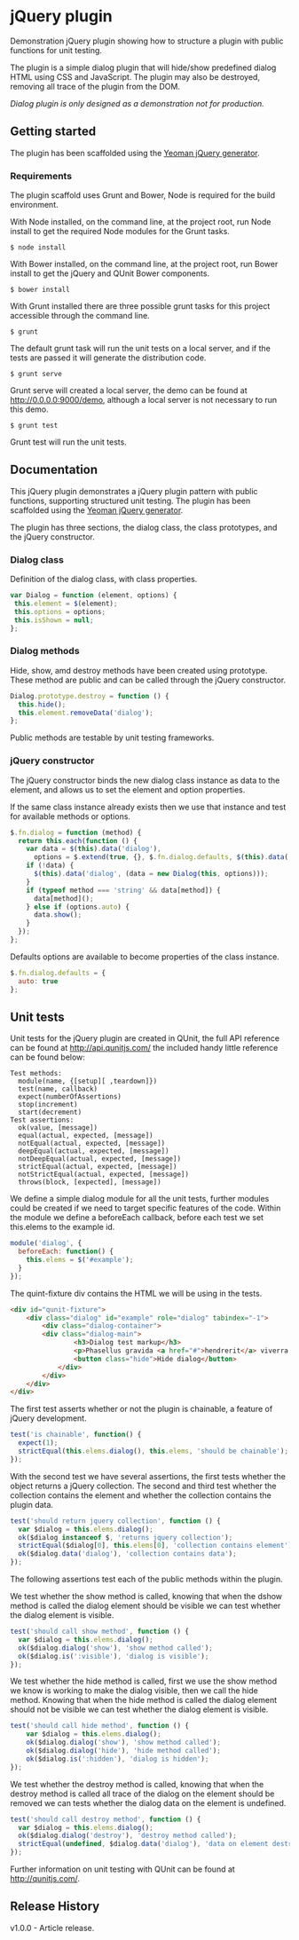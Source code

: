 # jQuery plugin

Demonstration jQuery plugin showing how to structure a plugin with public functions for unit testing.

The plugin is a simple dialog plugin that will hide/show predefined dialog HTML using CSS and JavaScript. The plugin may also be destroyed, removing all trace of the plugin from the DOM.

_Dialog plugin is only designed as a demonstration not for production._

## Getting started

The plugin has been scaffolded using the [Yeoman jQuery generator][yeoman].

### Requirements

The plugin scaffold uses Grunt and Bower, Node is required for the build environment.

With Node installed, on the command line, at the project root, run Node install to get the required Node modules for the Grunt tasks.

	$ node install

With Bower installed, on the command line, at the project root, run Bower install to get the jQuery and QUnit Bower components.

	$ bower install

With Grunt installed there are three possible grunt tasks for this project accessible through the command line.

	$ grunt

The default grunt task will run the unit tests on a local server, and if the tests are passed it will generate the distribution code. 

	$ grunt serve

Grunt serve will created a local server, the demo can be found at http://0.0.0.0:9000/demo, although a local server is not necessary to run this demo.

	$ grunt test
	
Grunt test will run the unit tests. 

## Documentation

This jQuery plugin demonstrates a jQuery plugin pattern with public functions, supporting structured unit testing. The plugin has been scaffolded using the [Yeoman jQuery generator][yeoman].

[yeoman]: https://github.com/yeoman/generator-jquery

The plugin has three sections, the dialog class, the class prototypes, and the jQuery constructor.

### Dialog class 

Definition of the dialog class, with class properties.

```javascript
var Dialog = function (element, options) {
 this.element = $(element);
 this.options = options;
 this.isShown = null;
};
```
### Dialog methods

Hide, show, amd destroy methods have been created using prototype. These method are public and can be called through the jQuery constructor.

```javascript
Dialog.prototype.destroy = function () {
  this.hide();
  this.element.removeData('dialog');
};
```

Public methods are testable by unit testing frameworks.

###  jQuery constructor

The jQuery constructor binds the new dialog class instance as data to the element, and allows us to set the element and option properties.

If the same class instance already exists then we use that instance and test for available methods or options. 

```javascript
$.fn.dialog = function (method) {
  return this.each(function () {
    var data = $(this).data('dialog'),
      options = $.extend(true, {}, $.fn.dialog.defaults, $(this).data('dialog'), typeof method === 'object' && method);
    if (!data) {
      $(this).data('dialog', (data = new Dialog(this, options)));
    }
    if (typeof method === 'string' && data[method]) {
      data[method]();
    } else if (options.auto) {
      data.show();
    }
  });
};
``` 

Defaults options are available to become properties of the class instance.

```javascript
$.fn.dialog.defaults = {
  auto: true
}; 
```

## Unit tests

Unit tests for the jQuery plugin are created in QUnit, the full API reference can be found at http://api.qunitjs.com/ the included handy little reference can be found below:

    Test methods:
      module(name, {[setup][ ,teardown]})
      test(name, callback)
      expect(numberOfAssertions)
      stop(increment)
      start(decrement)
    Test assertions:
      ok(value, [message])
      equal(actual, expected, [message])
      notEqual(actual, expected, [message])
      deepEqual(actual, expected, [message])
      notDeepEqual(actual, expected, [message])
      strictEqual(actual, expected, [message])
      notStrictEqual(actual, expected, [message])
      throws(block, [expected], [message])

We define a simple dialog module for all the unit tests, further modules could be created if we need to target specific features of the code. Within the module we define a beforeEach callback, before each test we set this.elems to the example id.   

```javascript
module('dialog', {
  beforeEach: function() {
    this.elems = $('#example');
  }
});
```

The quint-fixture div contains the HTML we will be using in the tests.

```html
<div id="qunit-fixture">
	<div class="dialog" id="example" role="dialog" tabindex="-1">
		<div class="dialog-container">
    	<div class="dialog-main">
				<h3>Dialog test markup</h3>
				<p>Phasellus gravida <a href="#">hendrerit</a> viverra.</p>
				<button class="hide">Hide dialog</button>
			</div>
		</div>
	</div>
</div>
```

The first test asserts whether or not the plugin is chainable, a feature of jQuery development.

```javascript
test('is chainable', function() {
  expect(1);
  strictEqual(this.elems.dialog(), this.elems, 'should be chainable');
});
```

With the second test we have several assertions, the first tests whether the object returns a jQuery collection. The second and third test whether the collection contains the element and whether the collection contains the plugin data. 

```javascript
test('should return jquery collection', function () {
  var $dialog = this.elems.dialog();
  ok($dialog instanceof $, 'returns jquery collection');
  strictEqual($dialog[0], this.elems[0], 'collection contains element');
  ok($dialog.data('dialog'), 'collection contains data');
});
```

The following assertions test each of the public methods within the plugin.

We test whether the show method is called, knowing that when the dshow method is called the dialog element should be visible we can test whether the dialog element is visible. 

```javascript
test('should call show method', function () {
  var $dialog = this.elems.dialog();
  ok($dialog.dialog('show'), 'show method called');
  ok($dialog.is(':visible'), 'dialog is visible');	
});
```

We test whether the hide method is called, first we use the show method we know is working to make the dialog visible, then we call the hide method. Knowing that when the hide method is called the dialog element should not be visible we can test whether the dialog element is visible. 

```javascript
test('should call hide method', function () {
	var $dialog = this.elems.dialog();
	ok($dialog.dialog('show'), 'show method called');
	ok($dialog.dialog('hide'), 'hide method called');
	ok($dialog.is(':hidden'), 'dialog is hidden');		
});
```

We test whether the destroy method is called, knowing that when the destroy method is called all trace of the dialog on the element should be removed we can tests whether the dialog data on the element is undefined. 

```javascript
test('should call destroy method', function () {
  var $dialog = this.elems.dialog();
  ok($dialog.dialog('destroy'), 'destroy method called');
  strictEqual(undefined, $dialog.data('dialog'), 'data on element destroyed');
});
```

Further information on unit testing with QUnit can be found at http://qunitjs.com/.

## Release History

v1.0.0 - Article release.
